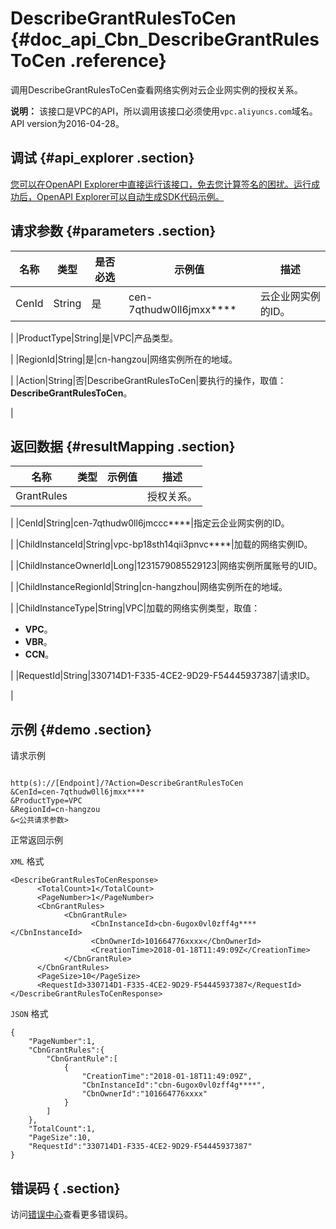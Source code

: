 # DescribeGrantRulesToCen {#doc_api_Cbn_DescribeGrantRulesToCen .reference}

调用DescribeGrantRulesToCen查看网络实例对云企业网实例的授权关系。

**说明：** 该接口是VPC的API，所以调用该接口必须使用`vpc.aliyuncs.com`域名。API version为2016-04-28。

## 调试 {#api_explorer .section}

[您可以在OpenAPI Explorer中直接运行该接口，免去您计算签名的困扰。运行成功后，OpenAPI Explorer可以自动生成SDK代码示例。](https://api.aliyun.com/#product=Cbn&api=DescribeGrantRulesToCen&type=RPC&version=2017-09-12)

## 请求参数 {#parameters .section}

|名称|类型|是否必选|示例值|描述|
|--|--|----|---|--|
|CenId|String|是|cen-7qthudw0ll6jmxx\*\*\*\*|云企业网实例的ID。

 |
|ProductType|String|是|VPC|产品类型。

 |
|RegionId|String|是|cn-hangzou|网络实例所在的地域。

 |
|Action|String|否|DescribeGrantRulesToCen|要执行的操作，取值：**DescribeGrantRulesToCen**。

 |

## 返回数据 {#resultMapping .section}

|名称|类型|示例值|描述|
|--|--|---|--|
|GrantRules| | |授权关系。

 |
|CenId|String|cen-7qthudw0ll6jmccc\*\*\*\*|指定云企业网实例的ID。

 |
|ChildInstanceId|String|vpc-bp18sth14qii3pnvc\*\*\*\*|加载的网络实例ID。

 |
|ChildInstanceOwnerId|Long|1231579085529123|网络实例所属账号的UID。

 |
|ChildInstanceRegionId|String|cn-hangzhou|网络实例所在的地域。

 |
|ChildInstanceType|String|VPC|加载的网络实例类型，取值：

 -   **VPC**。
-   **VBR**。
-   **CCN**。

 |
|RequestId|String|330714D1-F335-4CE2-9D29-F54445937387|请求ID。

 |

## 示例 {#demo .section}

请求示例

``` {#request_demo}

http(s)://[Endpoint]/?Action=DescribeGrantRulesToCen
&CenId=cen-7qthudw0ll6jmxx****
&ProductType=VPC
&RegionId=cn-hangzou
&<公共请求参数>

```

正常返回示例

`XML` 格式

``` {#xml_return_success_demo}
<DescribeGrantRulesToCenResponse>
      <TotalCount>1</TotalCount>
      <PageNumber>1</PageNumber>
      <CbnGrantRules>
            <CbnGrantRule>
                  <CbnInstanceId>cbn-6ugox0vl0zff4g****</CbnInstanceId>
                  <CbnOwnerId>101664776xxxx</CbnOwnerId>
                  <CreationTime>2018-01-18T11:49:09Z</CreationTime>
            </CbnGrantRule>
      </CbnGrantRules>
      <PageSize>10</PageSize>
      <RequestId>330714D1-F335-4CE2-9D29-F54445937387</RequestId>
</DescribeGrantRulesToCenResponse>
```

`JSON` 格式

``` {#json_return_success_demo}
{
	"PageNumber":1,
	"CbnGrantRules":{
		"CbnGrantRule":[
			{
				"CreationTime":"2018-01-18T11:49:09Z",
				"CbnInstanceId":"cbn-6ugox0vl0zff4g****",
				"CbnOwnerId":"101664776xxxx"
			}
		]
	},
	"TotalCount":1,
	"PageSize":10,
	"RequestId":"330714D1-F335-4CE2-9D29-F54445937387"
}
```

## 错误码 { .section}

访问[错误中心](https://error-center.alibabacloud.com/status/product/Cbn)查看更多错误码。

